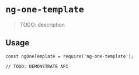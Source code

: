 # `ng-one-template`

> TODO: description

## Usage

```
const ngOneTemplate = require('ng-one-template');

// TODO: DEMONSTRATE API
```
